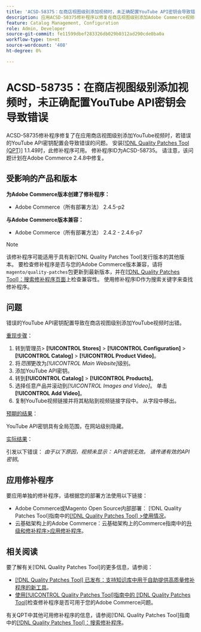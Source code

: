```yaml
---
title: 'ACSD-58375：在商店视图级别添加视频时，未正确配置YouTube API密钥会导致错误'
description: 应用ACSD-58375修补程序以修复在商店视图级别添加Adobe Commerce视频时，错误的YouTube API密钥配置会导致错误的YouTube问题。
feature: Catalog Management, Configuration
role: Admin, Developer
source-git-commit: fe11599dbef283326db029b0312ad290cde0ba0a
workflow-type: tm+mt
source-wordcount: '408'
ht-degree: 0%

---
```


# ACSD-58735：在商店视图级别添加视频时，未正确配置YouTube API密钥会导致错误

ACSD-58735修补程序修复了在应用商店视图级别添加YouTube视频时，若错误的YouTube API密钥配置会导致错误的问题。 安装[[!DNL Quality Patches Tool (QPT)]](https://experienceleague.adobe.com/zh-hans/docs/commerce-knowledge-base/kb/announcements/commerce-announcements/magento-quality-patches-released-new-tool-to-self-serve-quality-patches) 1.1.49时，此修补程序可用。 修补程序ID为ACSD-58735。 请注意，该问题计划在Adobe Commerce 2.4.8中修复。

## 受影响的产品和版本

**为Adobe Commerce版本创建了修补程序：**

* Adobe Commerce（所有部署方法） 2.4.5-p2

**与Adobe Commerce版本兼容：**

* Adobe Commerce（所有部署方法） 2.4.2 - 2.4.6-p7

>[!NOTE]
>
>该修补程序可能适用于具有新[!DNL Quality Patches Tool]发行版本的其他版本。 要检查修补程序是否与您的Adobe Commerce版本兼容，请将`magento/quality-patches`包更新到最新版本，并在[[!DNL Quality Patches Tool]：搜索修补程序页面](https://experienceleague.adobe.com/tools/commerce-quality-patches/index.html?lang=zh-Hans)上检查兼容性。 使用修补程序ID作为搜索关键字来查找修补程序。

## 问题

错误的YouTube API密钥配置导致在商店视图级别添加YouTube视频时出错。

<u>重现步骤</u>：

1. 转到管理员> **[!UICONTROL Stores]** > **[!UICONTROL Configuration]** > **[!UICONTROL Catalog]** > **[!UICONTROL Product Video]**。
1. 将&#x200B;*范围*&#x200B;更改为&#x200B;*[!UICONTROL Main Website]*&#x200B;级别。
1. 添加YouTube API密钥。
1. 转到&#x200B;**[!UICONTROL Catalog]** > **[!UICONTROL Products]**。
1. 选择任意产品并滚动到&#x200B;*[!UICONTROL Images and Video]*。 单击&#x200B;**[!UICONTROL Add Video]**。
1. 复制YouTube视频链接并将其粘贴到视频链接字段中。 从字段中移出。

<u>预期的结果</u>：

YouTube API密钥具有全局范围，在网站级别隐藏。

<u>实际结果</u>：

引发以下错误： *由于以下原因，视频未显示： API密钥无效。 请传递有效的API密钥*。

## 应用修补程序

要应用单独的修补程序，请根据您的部署方法使用以下链接：

* Adobe Commerce或Magento Open Source内部部署： [!DNL Quality Patches Tool]指南中的[[!DNL Quality Patches Tool] >使用情况](/help/tools/quality-patches-tool/usage.md)。
* 云基础架构上的Adobe Commerce：云基础架构上的Commerce指南中的[升级和修补程序>应用修补程序](https://experienceleague.adobe.com/docs/commerce-cloud-service/user-guide/develop/upgrade/apply-patches.html?lang=zh-Hans)。

## 相关阅读

要了解有关[!DNL Quality Patches Tool]的更多信息，请参阅：

* [[!DNL Quality Patches Tool] 已发布：支持知识库中用于自助提供高质量修补程序的新工具](https://experienceleague.adobe.com/zh-hans/docs/commerce-knowledge-base/kb/announcements/commerce-announcements/magento-quality-patches-released-new-tool-to-self-serve-quality-patches)。
* [使用[!UICONTROL Quality Patches Tool]指南中的 [!DNL Quality Patches Tool]](/help/tools/quality-patches-tool/patches-available-in-qpt/check-patch-for-magento-issue-with-magento-quality-patches.md)检查修补程序是否可用于您的Adobe Commerce问题。


有关QPT中其他可用修补程序的信息，请参阅[!DNL Quality Patches Tool]指南中的[[!DNL Quality Patches Tool]：搜索修补程序](https://experienceleague.adobe.com/tools/commerce-quality-patches/index.html?lang=zh-Hans)。
